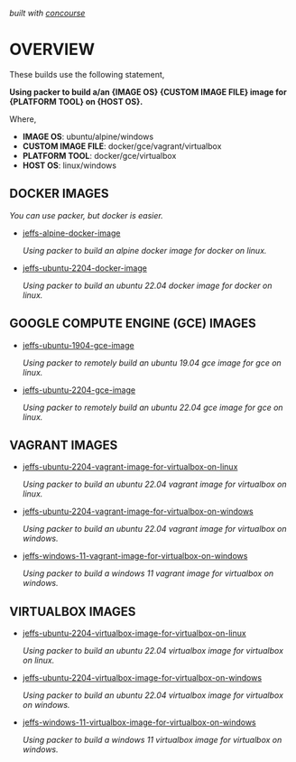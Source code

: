   _built with
  [concourse](https://github.com/JeffDeCola/my-packer-image-builds/blob/master/ci-README.md)_

# OVERVIEW

These builds use the following statement,

**Using packer to build a/an {IMAGE OS} {CUSTOM IMAGE FILE} image for {PLATFORM TOOL}
on {HOST OS}.**

Where,

* **IMAGE OS**: ubuntu/alpine/windows
* **CUSTOM IMAGE FILE**: docker/gce/vagrant/virtualbox
* **PLATFORM TOOL**: docker/gce/virtualbox
* **HOST OS**: linux/windows

## DOCKER IMAGES

_You can use packer, but docker is easier._

* [jeffs-alpine-docker-image](https://github.com/JeffDeCola/my-packer-image-builds/tree/master/docker-images/jeffs-alpine-docker-image)

  _Using packer to build an alpine docker image for docker on linux._
  
* [jeffs-ubuntu-2204-docker-image](https://github.com/JeffDeCola/my-packer-image-builds/tree/master/docker-images/jeffs-ubuntu-2204-docker-image)

  _Using packer to build an ubuntu 22.04 docker image for docker on linux._

## GOOGLE COMPUTE ENGINE (GCE) IMAGES

* [jeffs-ubuntu-1904-gce-image](https://github.com/JeffDeCola/my-packer-image-builds/tree/master/google-compute-engine-images/jeffs-ubuntu-1904-gce-image)

  _Using packer to remotely build an ubuntu 19.04 gce image for gce on linux._

* [jeffs-ubuntu-2204-gce-image](https://github.com/JeffDeCola/my-packer-image-builds/tree/master/google-compute-engine-images/jeffs-ubuntu-2204-gce-image)

  _Using packer to remotely build an ubuntu 22.04 gce image for gce on linux._

## VAGRANT IMAGES

* [jeffs-ubuntu-2204-vagrant-image-for-virtualbox-on-linux](https://github.com/JeffDeCola/my-packer-image-builds/tree/master/vagrant-images/jeffs-ubuntu-2204-vagrant-image-for-virtualbox-on-linux)

  _Using packer to build an ubuntu 22.04 vagrant image for virtualbox on linux._

* [jeffs-ubuntu-2204-vagrant-image-for-virtualbox-on-windows](https://github.com/JeffDeCola/my-packer-image-builds/tree/master/vagrant-images/jeffs-ubuntu-2204-vagrant-image-for-virtualbox-on-windows)

  _Using packer to build an ubuntu 22.04 vagrant image for virtualbox on windows._

* [jeffs-windows-11-vagrant-image-for-virtualbox-on-windows](https://github.com/JeffDeCola/my-packer-image-builds/tree/master/vagrant-images/jeffs-windows-11-vagrant-image-for-virtualbox-on-windows)

  _Using packer to build a windows 11 vagrant image for virtualbox on windows._

## VIRTUALBOX IMAGES

* [jeffs-ubuntu-2204-virtualbox-image-for-virtualbox-on-linux](https://github.com/JeffDeCola/my-packer-image-builds/tree/master/virtualbox-images/jeffs-ubuntu-2204-virtualbox-image-for-virtualbox-on-linux)

  _Using packer to build an ubuntu 22.04 virtualbox image for virtualbox on linux._

* [jeffs-ubuntu-2204-virtualbox-image-for-virtualbox-on-windows](https://github.com/JeffDeCola/my-packer-image-builds/tree/master/virtualbox-images/jeffs-ubuntu-2204-virtualbox-image-for-virtualbox-on-windows)

  _Using packer to build an ubuntu 22.04 virtualbox image for virtualbox on windows._

* [jeffs-windows-11-virtualbox-image-for-virtualbox-on-windows](https://github.com/JeffDeCola/my-packer-image-builds/tree/master/vagrant-images/jeffs-windows-11-virtualbox-image-for-virtualbox-on-windows)

  _Using packer to build a windows 11 virtualbox image for virtualbox on windows._
